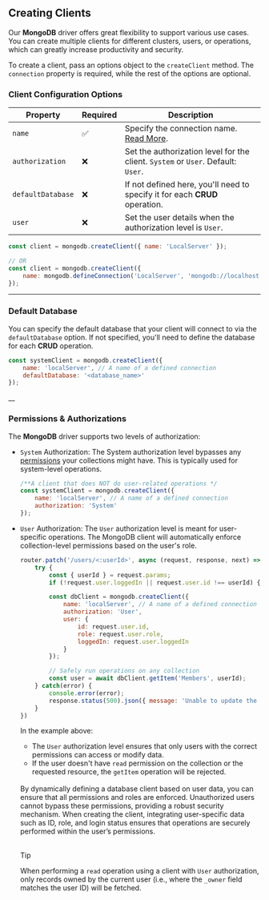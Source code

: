 

## Creating Clients
Our **MongoDB** driver offers great flexibility to support various use cases. You can create multiple clients for different clusters, users, or operations, which can greatly increase productivity and security.

To create a client, pass an options object to the `createClient` method. The `connection` property is required, while the rest of the options are optional.

### Client Configuration Options
| Property          | Required | Description                                                                      |
| ----------------- | -------- | -------------------------------------------------------------------------------- |
| `name`            | ✅        | Specify the connection name. [Read More](/README.md#defining-connections).       |
| `authorization`   | ❌        | Set the authorization level for the client. `System` or `User`. Default: `User`. |
| `defaultDatabase` | ❌        | If not defined here, you'll need to specify it for each **CRUD** operation.      |
| `user`            | ❌        | Set the user details when the authorization level is `User`.                     |

```js
const client = mongodb.createClient({ name: 'LocalServer' });

// OR
const client = mongodb.createClient({
    name: mongodb.defineConnection('LocalServer', 'mongodb://localhost:27017')
});
```
___
### Default Database
You can specify the default database that your client will connect to via the `defaultDatabase` option. If not specified, you'll need to define the database for each **CRUD** operation.

```js
const systemClient = mongodb.createClient({
    name: 'localServer', // A name of a defined connection
    defaultDatabase: '<database_name>'
});
```

__
### Permissions & Authorizations
The **MongoDB** driver supports two levels of authorization:

- `System` Authorization:
  The System authorization level bypasses any [permissions](./Preparing%20the%20Environment/defining-databases.md#collection-permissions) your collections might have. This is typically used for system-level operations.

    ```js
    /**A client that does NOT do user-related operations */
    const systemClient = mongodb.createClient({
        name: 'localServer', // A name of a defined connection
        authorization: 'System'
    });
    ```

- `User` Authorization:
  The `User` authorization level is meant for user-specific operations. The MongoDB client will automatically enforce collection-level permissions based on the user's role.
   ```js
   router.patch('/users/<:userId>', async (request, response, next) => {
       try {
           const { userId } = request.params;
           if (!request.user.loggedIn || request.user.id !== userId) { return response.pages.unauthorized() }
   
           const dbClient = mongodb.createClient({
               name: 'localServer', // A name of a defined connection
               authorization: 'User',
               user: {
                   id: request.user.id,
                   role: request.user.role,
                   loggedIn: request.user.loggedIn
               }
           });
   
           // Safely run operations on any collection
           const user = await dbClient.getItem('Members', userId);
       } catch(error) {
           console.error(error);
           response.status(500).json({ message: 'Unable to update the user due to a server error' });
       }
   })
   ```

    In the example above:
    - The `User` authorization level ensures that only users with the correct permissions can access or modify data.
    - If the user doesn't have `read` permission on the collection or the requested resource, the `getItem` operation will be rejected.

    <br>
    By dynamically defining a database client based on user data, you can ensure that all permissions and roles are enforced. Unauthorized users cannot bypass these permissions, providing a robust security mechanism. When creating the client, integrating user-specific data such as ID, role, and login status ensures that operations are securely performed within the user’s permissions.
    <br><br>
    
    > [!TIP]
    > When performing a `read` operation using a client with `User` authorization, only records owned by the current 
    > user (i.e., where the `_owner` field matches the user ID) will be fetched.